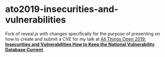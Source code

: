 # ato2019-insecurities-and-vulnerabilities

Fork of reveal.js with changes specifically for the purpose of presenting on how to create and submit a CVE for my talk at [All Things Open 2019: __Insecurities and Vulnerabilities How to Keep the National Vulnerability Database Current__](https://allthingsopen.org/talk/insecurities-and-vulnerabilities-how-to-keep-the-national-vulnerability-database-current/).
